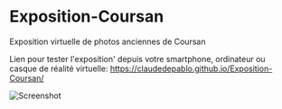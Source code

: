 # Exposition-Coursan
Exposition virtuelle de photos anciennes de Coursan 



Lien pour tester l'exposition' depuis votre smartphone, ordinateur ou casque de réalité virtuelle:
 https://claudedepablo.github.io/Exposition-Coursan/

![Screenshot](https://claudedepablo.github.io/Exposition-Coursan/assets/images/screenshots/screen1.png)

</br>